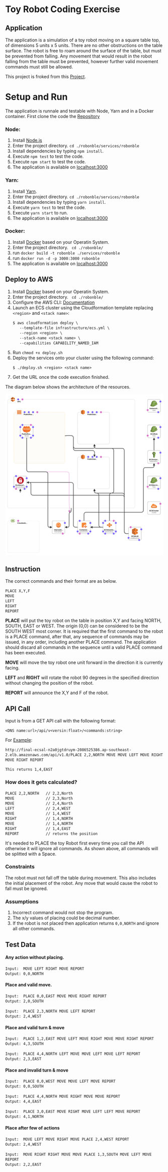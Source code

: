 # Toy Robot Coding Exercise
## Application
The application is a simulation of a toy robot moving on a square table top, of dimensions 5 units x 5 units. There are no other obstructions on the table surface. The robot is free to roam around the surface of the table, but must be prevented from falling. Any movement that would result in the robot falling from the table must be prevented, however further valid movement commands must still be allowed.

This project is froked from this [Project](https://github.com/cowardcalf/robot-move-on-table.git).

# Setup and Run
The application is runnale and testable with Node, Yarn and in a Docker container. First clone the code the [Repository](https://github.com/sinahub/robonble.git)

### Node:
1. Install [Node.js](https://nodejs.org/en/)
1. Enter the project directory. `cd ./robonble/services/robonble`
1. Install dependencies by typing `npm install`.
1. Execute `npm test` to test the code.
1. Execute `npm start` to test the code.
1. The application is available on [localhost:3000](http://localhost:3000)


### Yarn:
1. Install [Yarn](https://yarnpkg.com/en/docs/install).
1. Enter the project directory. `cd ./robonble/services/robonble`
1. Install dependencies by typing `yarn install`.
1. Execute `yarn test` to test the code.
1. Execute `yarn start` to run.
1. The application is available on [localhost:3000](http://localhost:3000)


### Docker:
1. Install [Docker](https://docs.docker.com/get-docker/) based on your Operatin System.
1. Enter the project directory. ` cd ./robonble/`
1. run `docker build -t robonble ./services/robonble`
1. run `docker run -d -p 3000:3000 robonble`
1. The application is available on [localhost:3000](http://localhost:3000)
	

## Deploy to AWS

1. Install [Docker](https://docs.docker.com/get-docker/) based on your Operatin System.
1. Enter the project directory. ` cd ./robonble/`
1. Configure the AWS CLI: [Documentation](https://docs.aws.amazon.com/cli/latest/userguide/cli-chap-configure.html#cli-quick-configuration)
1. Launch an ECS cluster using the Cloudformation template replacing `<region>` and `<stack name>`:
   ```
   $ aws cloudformation deploy \
      --template-file infrastructure/ecs.yml \
      --region <region> \
      --stack-name <stack name> \
      --capabilities CAPABILITY_NAMED_IAM
   ```
1. Run `chmod +x deploy.sh`
1. Deploy the services onto your cluster using the following command: 
   ```
   $ ./deploy.sh <region> <stack name>
   ```
1. Get the URL once the code execution finished. 


The diagram below shows the architecture of the resources.

![Reference architecture of the ECS Stack](./services/robonble/public/images/template1-designer.png)



## Instruction
The correct commands and their format are as below.
```
PLACE X,Y,F 
MOVE  
LEFT  
RIGHT  
REPORT  
```

**PLACE** will put the toy robot on the table in position X,Y and facing NORTH, SOUTH, EAST or WEST. The origin (0,0) can be considered to be the SOUTH WEST most corner. It is required that the first command to the robot is a PLACE command, after that, any sequence of commands may be issued, in any order, including another PLACE command. The application should discard all commands in the sequence until a valid PLACE command has been executed.

**MOVE** will move the toy robot one unit forward in the direction it is currently facing.

**LEFT** and **RIGHT** will rotate the robot 90 degrees in the specified direction without changing the position of the robot.

**REPORT** will announce the X,Y and F of the robot.

## API Call
Input is from a GET API call with the following format:

```
<DNS name:url>/api/v<versin:float>/<commands:string>
```
For [Example](http://final-ecsal-n2a0jgtdruym-2086525386.ap-southeast-2.elb.amazonaws.com/api/v1.0/PLACE%202,2,NORTH%20MOVE%20MOVE%20LEFT%20MOVE%20RIGHT%20MOVE%20RIGHT%20REPORT):
```
http://final-ecsal-n2a0jgtdruym-2086525386.ap-southeast-2.elb.amazonaws.com/api/v1.0/PLACE 2,2,NORTH MOVE MOVE LEFT MOVE RIGHT MOVE RIGHT REPORT
```

```
This returns 1,4,EAST
```
### How does it gets calculated?
```
PLACE 2,2,NORTH   // 2,2,North
MOVE              // 2,3,North
MOVE              // 2,4,North
LEFT              // 2,4,WEST
MOVE              // 1,4,WEST
RIGHT             // 1,4,NORTH
MOVE              // 1,4,NORTH
RIGHT             // 1,4,EAST
REPORT            // returns the position
```

 

It's needed to PLACE the toy Robot first every time you call the API otherwise it will ignore all commands. As shown above, all commands will be splitted with a Space. 

### Constraints  
The robot must not fall off the table during movement. This also includes the initial placement of the robot. Any move that would cause the robot to fall must be ignored.

### Assumptions
1. Incorrect command would not stop the program.
1. The x/y values of placing could be decimal number.
1. If the robot is not placed then application returns `0,0,NORTH` and ignore all other commands.

## Test Data
#### Any action without placing.
```
Input:  MOVE LEFT RIGHT MOVE REPORT
Output: 0,0,NORTH
```
#### Place and valid move.
```
Input:  PLACE 0,0,EAST MOVE MOVE RIGHT REPORT
Output: 2,0,SOUTH

Input:  PLACE 2,3,NORTH MOVE LEFT REPORT
Output: 2,4,WEST
```
#### Place and valid turn & move
```
Input:  PLACE 1,2,EAST MOVE LEFT MOVE RIGHT MOVE MOVE RIGHT REPORT
Output: 4,3,SOUTH

Input:  PLACE 4,4,NORTH LEFT MOVE MOVE LEFT MOVE LEFT REPORT
Output: 2,3,EAST
```
#### Place and invalid turn & move
```
Input:  PLACE 0,0,WEST MOVE MOVE LEFT MOVE REPORT
Output: 0,0,SOUTH

Input:  PLACE 4,4,NORTH MOVE RIGHT MOVE MOVE REPORT
Output: 4,4,EAST

Input:  PLACE 3,0,EAST MOVE RIGHT MOVE LEFT LEFT MOVE REPORT
Output: 4,1,NORTH
```
#### Place after few of actions
```
Input:  MOVE LEFT MOVE RIGHT MOVE PLACE 2,4,WEST REPORT
Output: 2,4,WEST

Input:  MOVE RIGHT RIGHT MOVE MOVE PLACE 1,3,SOUTH MOVE LEFT MOVE REPORT
Output: 2,2,EAST
```
